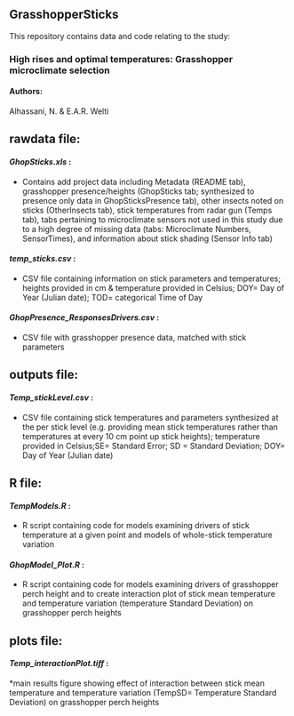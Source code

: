 ## GrasshopperSticks
This repository contains data and code relating to the study:

### **High rises and optimal temperatures: Grasshopper microclimate selection** 

#### Authors:
Alhassani, N. & E.A.R. Welti

## rawdata file:

#### ***GhopSticks.xls*** :
* Contains add project data including Metadata (README tab), grasshopper presence/heights (GhopSticks tab; synthesized to presence only data in GhopSticksPresence tab), other insects noted on sticks (OtherInsects tab), stick temperatures from radar gun (Temps tab), tabs pertaining to microclimate sensors not used in this study due to a high degree of missing data (tabs: Microclimate Numbers, SensorTimes), and information about stick shading (Sensor Info tab)

#### ***temp_sticks.csv*** :
* CSV file containing information on stick parameters and temperatures; heights provided in cm & temperature provided in Celsius; DOY= Day of Year (Julian date); TOD= categorical Time of Day

#### ***GhopPresence_ResponsesDrivers.csv*** :
* CSV file with grasshopper presence data, matched with stick parameters

## outputs file:

#### ***Temp_stickLevel.csv*** :
* CSV file containing stick temperatures and parameters synthesized at the per stick level (e.g. providing mean stick temperatures rather than temperatures at every 10 cm point up stick heights); temperature provided in Celsius;SE= Standard Error; SD = Standard Deviation;  DOY= Day of Year (Julian date)


## R file:

#### ***TempModels.R*** :
* R script containing code for models examining drivers of stick temperature at a given point and models of whole-stick temperature variation

#### ***GhopModel_Plot.R*** :
* R script containing code for models examining drivers of grasshopper perch height and to create interaction plot of stick mean temperature and temperature variation (temperature Standard Deviation) on grasshopper perch heights

## plots file:

#### ***Temp_interactionPlot.tiff*** :
*main results figure showing effect of interaction between stick mean temperature and temperature variation (TempSD= Temperature Standard Deviation) on grasshopper perch heights